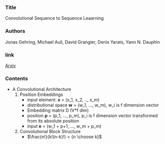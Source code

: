 ### Title
Convolutional Sequence to Sequence Leaarning

### Authors
Jonas Gehring, Michael Auli, David Grangier, Denis Yarats, Yann N. Dauphin

### link
[Arxiv](http://arxiv.org/abs/1003.0146)

### Contents
- A Convolutional Architecture
    1. Position Embeddings
        - input element: **x** = (x_1, x_2, .., x_m)
        - distributional space **w** = (w_1, ..., w_m), w_i is f dimension vector
        - Embedding matrix D (V*f dim)
        - position  **p** = (p_1, ..., p_m), p_i is f dimension vector transformed from its absolute position
        - input **e** = (w_1 + p+1, ..., w_m + p_m)
    1. Convolutional Block Structure 
        - $\frac{n!}{k!(n-k)!} = {n \choose k}$